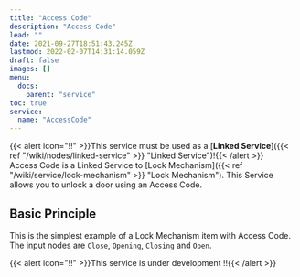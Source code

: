 ```yaml
---
title: "Access Code"
description: "Access Code"
lead: ""
date: 2021-09-27T18:51:43.245Z
lastmod: 2022-02-07T14:31:14.059Z
draft: false
images: []
menu:
  docs:
    parent: "service"
toc: true
service:
  name: "AccessCode"
---
```


{{< alert icon="‼️" >}}This service must be used as a [**Linked Service**]({{< ref "/wiki/nodes/linked-service" >}} "Linked Service")!{{< /alert >}}
\
Access Code is a Linked Service to [Lock Mechanism]({{< ref "/wiki/service/lock-mechanism" >}} "Lock Mechanism").
This Service allows you to unlock a door using an Access Code.

## Basic Principle

This is the simplest example of a Lock Mechanism item with Access Code. The input nodes are `Close`, `Opening`, `Closing` and `Open`.


{{< alert icon="‼️" >}}This service is under development ‼️{{< /alert >}}
